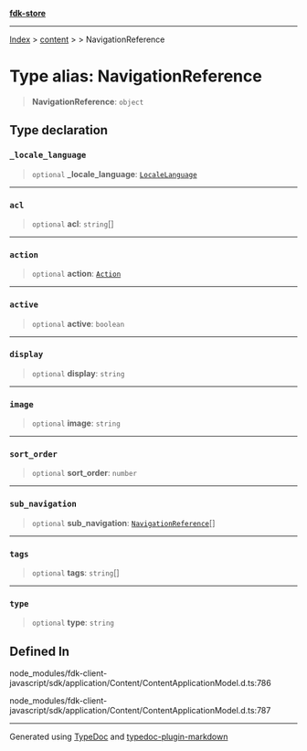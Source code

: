 [**fdk-store**](../../../README.md)
***

[Index](../../../API.md) > [content](../../README.md) > [<internal>](../README.md) > NavigationReference

# Type alias: NavigationReference

> **NavigationReference**: `object`

## Type declaration

### `_locale_language`

> `optional` **\_locale\_language**: [`LocaleLanguage`](type-alias.LocaleLanguage.md)

***

### `acl`

> `optional` **acl**: `string`[]

***

### `action`

> `optional` **action**: [`Action`](type-alias.Action.md)

***

### `active`

> `optional` **active**: `boolean`

***

### `display`

> `optional` **display**: `string`

***

### `image`

> `optional` **image**: `string`

***

### `sort_order`

> `optional` **sort\_order**: `number`

***

### `sub_navigation`

> `optional` **sub\_navigation**: [`NavigationReference`](type-alias.NavigationReference.md)[]

***

### `tags`

> `optional` **tags**: `string`[]

***

### `type`

> `optional` **type**: `string`

## Defined In

node\_modules/fdk-client-javascript/sdk/application/Content/ContentApplicationModel.d.ts:786

node\_modules/fdk-client-javascript/sdk/application/Content/ContentApplicationModel.d.ts:787

***
Generated using [TypeDoc](https://typedoc.org/) and [typedoc-plugin-markdown](https://www.npmjs.com/package/typedoc-plugin-markdown)
